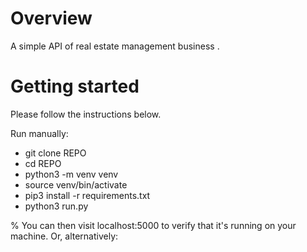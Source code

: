 # Overview

A simple API of real estate management business .

# Getting started

Please follow the instructions below.

Run manually:

* git clone REPO
* cd REPO
* python3 -m venv venv
* source venv/bin/activate
* pip3 install -r requirements.txt
* python3 run.py 

% You can then visit localhost:5000 to verify that it's running on your machine. Or, alternatively:
